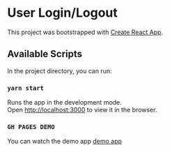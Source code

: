 # User Login/Logout

This project was bootstrapped with [Create React App](https://github.com/facebook/create-react-app).

## Available Scripts

In the project directory, you can run:

### `yarn start`

Runs the app in the development mode.\
Open [http://localhost:3000](http://localhost:3000) to view it in the browser.

### `GH PAGES DEMO`

You can watch the demo app [demo app](https://sergey-lang.github.io/User-login/)

